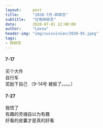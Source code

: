 ```yaml
---
layout:     post 
title:      "2020-7月-碎碎念"
subtitle:   "日常碎碎念"
date:       2020-07-01 12:00:00
author:     "Leezw"
header-img: "img/suisuinian/2020-05.jpeg"
tags:
- 碎碎念
---
```


#### 7-17
买个大件      
自行车     
奖励下自己 
（9-14号 被偷了。。。。）    


#### 7-27
我悟了      
有趣的灵魂自以为有趣      
好看的皮囊才是真的好看   










